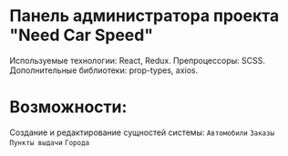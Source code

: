 # Панель администратора проекта "Need Car Speed"

Используемые технологии: React, Redux.
Препроцессоры: SCSS.
Дополнительные библиотеки: prop-types, axios.

# Возможности: 
Создание и редактирование сущностей системы: 
`Автомобили`
`Заказы`
`Пункты выдачи`
`Города`
